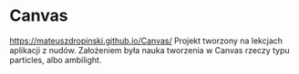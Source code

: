 # Canvas

https://mateuszdropinski.github.io/Canvas/
Projekt tworzony na lekcjach aplikacji z nudów.
Założeniem była nauka tworzenia w Canvas rzeczy typu particles, albo ambilight.
